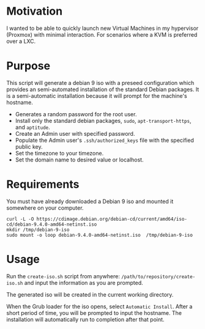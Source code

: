 # Motivation

I wanted to be able to quickly launch new Virtual Machines in my hypervisor (Proxmox) with minimal interaction. For scenarios where a KVM is preferred over a LXC.

# Purpose 

This script will generate a debian 9 iso with a preseed configuration which provides an semi-automated installation of the standard Debian packages. It is a semi-automatic installation because it will prompt for the machine's hostname.

* Generates a random password for the root user.
* Install only the standard debian packages, `sudo`, `apt-transport-https`, and `aptitude`.
* Create an Admin user with specified password.
* Populate the Admin user's `.ssh/authorized_keys` file with the specified public key.
* Set the timezone to your timezone.
* Set the domain name to desired value or localhost.

# Requirements

You must have already downloaded a Debian 9 iso and mounted it somewhere on your computer.

```
curl -L -O https://cdimage.debian.org/debian-cd/current/amd64/iso-cd/debian-9.4.0-amd64-netinst.iso
mkdir /tmp/debian-9-iso
sudo mount -o loop debian-9.4.0-amd64-netinst.iso  /tmp/debian-9-iso
```

# Usage

Run the `create-iso.sh` script from anywhere: `/path/to/repository/create-iso.sh` and input the information as you are prompted.

The generated iso will be created in the current working directory.

When the Grub loader for the iso opens, select `Automatic Install`. After a short period of time, you will be prompted to input the hostname. The installation will automatically run to completion after that point.
